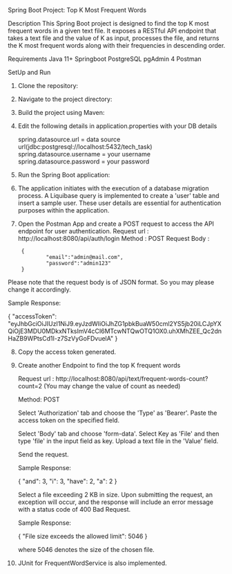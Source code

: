 Spring Boot Project: Top K Most Frequent Words

Description
This Spring Boot project is designed to find the top K most frequent words in a given text file. It exposes a RESTful API endpoint that takes a text file and the value of K as input, processes the file, and returns the K most frequent words along with their frequencies in descending order.

Requirements
Java 11+
Springboot
PostgreSQL
pgAdmin 4
Postman

SetUp and Run

1. Clone the repository:
2. Navigate to the project directory:
3. Build the project using Maven:
4. Edit the following details in application.properties with your DB details

   spring.datasource.url = data source url(jdbc:postgresql://localhost:5432/tech_task)
   spring.datasource.username = your username
   spring.datasource.password = your password

5. Run the Spring Boot application:

6. The application initiates with the execution of a database migration process. A Liquibase query is implemented      to create a 'user' table and insert a sample user. These user details are essential for authentication purposes     within the application.

7. Open the Postman App and create a POST request to access the API endpoint for user authentication.
   Request url  :         http://localhost:8080/api/auth/login
   Method        :       POST
   Request Body  :

		{
    			"email":"admin@mail.com",
    			"password":"admin123"
		}

  Please note that the request body is of JSON format. So you may please change it accordingly.

  Sample Response:

  {
    "accessToken":  "eyJhbGciOiJIUzI1NiJ9.eyJzdWIiOiJhZG1pbkBuaW50cml2YS5jb20iLCJpYXQiOjE3MDU0MDkxNTksImV4cCI6MTcwNTQwOTQ1OX0.uhXMhZEE_Qc2dnHaZB9WPtsCd1I-z7SzVyGoFDvuelA"
  }

8. Copy the access token generated.

9. Create another Endpoint to find the top K frequent words

   Request url  : http://localhost:8080/api/text/frequent-words-count?count=2 (You may change the value of count as    needed)

   Method: POST

   Select 'Authorization' tab and choose the 'Type' as 'Bearer'. Paste the access token on the specified field.

   Select 'Body' tab and choose 'form-data'. Select Key as 'File' and then type 'file' in the input field as key. Upload a text file in the
   'Value' field.

   Send the request.

   Sample Response:

    {
        "and": 3,
        "i": 3,
        "have": 2,
        "a": 2
    }


    Select a file exceeding 2 KB in size. Upon submitting the request, an exception will occur, and the response      will include an error message with a status code of 400 Bad Request.

    Sample Response:

    {
    "File size exceeds the allowed limit": 5046
    }

    where 5046 denotes the size of the chosen file.


10.  JUnit for FrequentWordService is also implemented.





